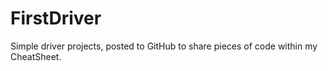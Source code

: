 # FirstDriver
Simple driver projects, posted to GitHub to share pieces of code within my CheatSheet.
